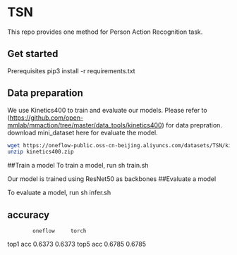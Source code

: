 # TSN

This repo provides one method for Person Action Recognition task.

## Get started
Prerequisites
pip3 install -r requirements.txt

## Data preparation
We use Kinetics400 to train and evaluate our models. Please refer to (https://github.com/open-mmlab/mmaction/tree/master/data_tools/kinetics400) for data prepration.
download mini_dataset here for evaluate the model.
```bash
wget https://oneflow-public.oss-cn-beijing.aliyuncs.com/datasets/TSN/kinetics400.zip
unzip kinetics400.zip
```

##Train a model
To train a model, run sh train.sh

Our model is trained using ResNet50 as backbones
##Evaluate a model

To evaluate a model, run sh infer.sh

## accuracy
            oneflow     torch
top1 acc    0.6373      0.6373
top5 acc    0.6785      0.6785
